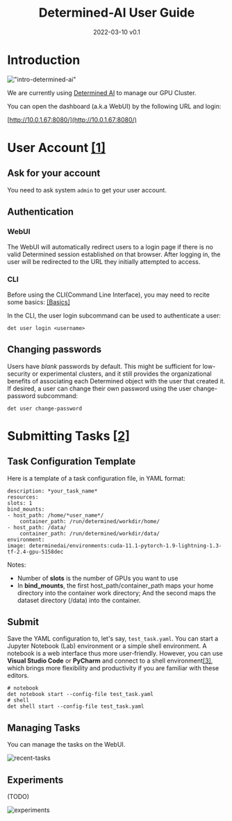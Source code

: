 <h1 align="center">Determined-AI User Guide</h1>
<p align="center">
2022-03-10 v0.1
</p>



# Introduction

!["intro-determined-ai"](https://docs.determined.ai/latest/_static/images/logo-determined-ai.svg)

We are currently using [Determined AI](https://www.determined.ai/) to manage our GPU Cluster.

You can open the dashboard (a.k.a WebUI) by the following URL and login:

[http://10.0.1.67:8080/](http://10.0.1.67:8080/)


# User Account [[1]](https://docs.determined.ai/latest/sysadmin-basics/users.html)

## Ask for your account

You need to ask system `admin` to get your user account. 


## Authentication

### WebUI
The WebUI will automatically redirect users to a login page if there is no valid Determined session established on that browser. After logging in, the user will be redirected to the URL they initially attempted to access.

### CLI
Before using the CLI(Command Line Interface), you may need to recite some basics: [[Basics]](http://10.0.1.67:3000/Cluster_User_Group/cluster-user-guide/wiki/Basics)

In the CLI, the user login subcommand can be used to authenticate a user:

    det user login <username>

## Changing passwords
Users have *blank* passwords by default. This might be sufficient for low-security or experimental clusters, and it still provides the organizational benefits of associating each Determined object with the user that created it. If desired, a user can change their own password using the user change-password subcommand:

    det user change-password


# Submitting Tasks [[2]](https://zhuanlan.zhihu.com/p/422462131)

## Task Configuration Template

Here is a template of a task configuration file, in YAML format:

    description: *your_task_name*
    resources:
    slots: 1
    bind_mounts:
    - host_path: /home/*user_name*/
        container_path: /run/determined/workdir/home/
    - host_path: /data/
        container_path: /run/determined/workdir/data/
    environment:
    image: determinedai/environments:cuda-11.1-pytorch-1.9-lightning-1.3-tf-2.4-gpu-5158dec

Notes: 
- Number of **slots** is the number of GPUs you want to use
- In **bind_mounts**, the first host_path/container_path maps your home directory into the container work directory; And the second maps the dataset directory (/data) into the container.

## Submit

Save the YAML configuration to, let's say, `test_task.yaml`. You can start a Jupyter Notebook (Lab) environment or a simple shell environment. A notebook is a web interface thus more user-friendly. However, you can use **Visual Studio Code** or **PyCharm** and connect to a shell environment[[3]](https://docs.determined.ai/latest/features/commands-and-shells.html#visual-studio-code), which brings more flexibility and productivity if you are familiar with these editors.

    # notebook
    det notebook start --config-file test_task.yaml
    # shell
    det shell start --config-file test_task.yaml

## Managing Tasks

You can manage the tasks on the WebUI.

![recent-tasks](https://docs.determined.ai/latest/_images/pytorch_dashboard@2x.jpg)


## Experiments

(TODO)

![experiments](https://docs.determined.ai/latest/_images/hp_experiment_page@2x.jpg)